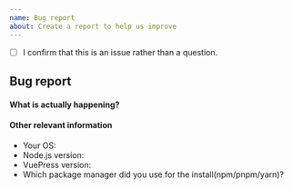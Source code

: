 ```yaml
---
name: Bug report
about: Create a report to help us improve
---
```


<!-- Please confirm you will submit an issue. -->
<!-- Issues which contain questions or support requests will be closed. -->
<!-- (Update "[ ]" to "[x]" to check a box) -->

-  [ ] I confirm that this is an issue rather than a question.

## Bug report

#### What is actually happening?

#### Other relevant information

-  Your OS:
-  Node.js version:
-  VuePress version:
-  Which package manager did you use for the install(npm/pnpm/yarn)?
